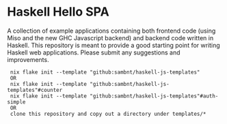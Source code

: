 # Haskell Hello SPA

A collection of example applications containing both frontend code (using Miso and the new GHC Javascript backend) and backend code written in Haskell. This repository is meant to provide a good starting point for writing Haskell web applications. Please submit any suggestions and improvements.

```
 nix flake init --template "github:sambnt/haskell-js-templates"
 OR
 nix flake init --template "github:sambnt/haskell-js-templates"#counter
 nix flake init --template "github:sambnt/haskell-js-templates"#auth-simple
 OR
 clone this repository and copy out a directory under templates/*
```
